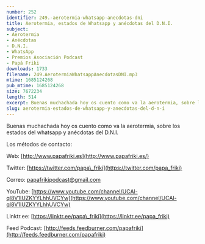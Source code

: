 ```yaml
---
number: 252
identifier: 249.-aerotermia-whatsapp-anecdotas-dni
title: Aerotermia, estados de Whatsapp y anécdotas del D.N.I.
subject:
- Aerotermia
- Anécdotas
- D.N.I.
- WhatsApp
- Premios Asociación Podcast
- Papá Friki
downloads: 1733
filename: 249.AerotermiaWhatsappAnecdotasDNI.mp3
mtime: 1685124268
pub_mtime: 1685124268
size: 7672234
length: 514
excerpt: Buenas muchachada hoy os cuento como va la aerotermia, sobre los estados del whatsapp y anécdotas del D.N.I.
slug: aerotermia-estados-de-whatsapp-y-anecdotas-del-d-n-i
---
```

Buenas muchachada hoy os cuento como va la aerotermia, sobre los estados del whatsapp y anécdotas del D.N.I.

Los métodos de contacto:

Web: [http://www.papafriki.es](http://www.papafriki.es/)

Twitter: [https://twitter.com/papa\_friki](https://twitter.com/papa_friki)

Correo: [papafrikipodcast@gmail.com](https://archive.org/details/papafrikipodast@gmail.com)

YouTube: [https://www.youtube.com/channel/UCAl-ql8V1IUZKYYLhhUVCYw](https://www.youtube.com/channel/UCAl-ql8V1IUZKYYLhhUVCYw)

Linktr.ee: [https://linktr.ee/papa\_friki](https://linktr.ee/papa_friki)

Feed Podcast: [http://feeds.feedburner.com/papafriki](http://feeds.feedburner.com/papafriki)